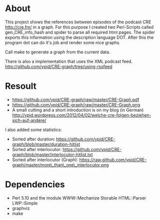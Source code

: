 # About

This project shows the references between episodes of the podcast CRE http://cre.fm/ in a graph.
For this purpose I created two Perl-Scripts called gen\_CRE\_info\_hash and spider to parse all required html pages.
The spider exports this information using the description language DOT.
After this the program dot can do it's job and render some nice graphs.

Call make to generate a graph from the current data.

There is also a implementation that uses the XML podcast feed.
http://github.com/ypid/CRE-graph/tree/using-rssfeed

# Resoult
* https://github.com/ypid/CRE-graph/raw/master/CRE-Graph.pdf
* https://github.com/ypid/CRE-graph/raw/master/CRE-Graph.png
* A small cutting and a short introduction is on my blog (in German)
	http://ypid.wordpress.com/2012/04/02/welche-cre-folgen-beziehen-sich-auf-andere/

I also added some statistics:
* Sorted after duration: https://github.com/ypid/CRE-graph/blob/master/duration-hitlist
* Sorted after interlocutor: https://github.com/ypid/CRE-graph/blob/master/interlocutor-hitlist.txt
* Sorted after interlocutor (Graph): https://raw.github.com/ypid/CRE-graph/master/more\_than\_one\_interlocutor.png

# Dependencies
* Perl 5.10 and the module WWW::Mechanize Storable HTML::Parser LWP::Simple
* graphviz
* make
